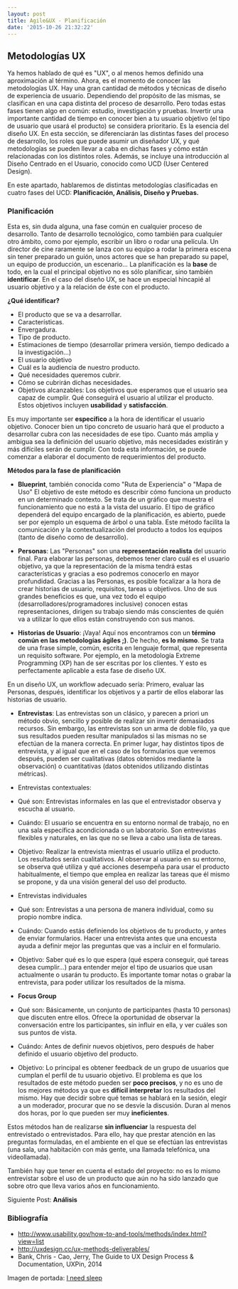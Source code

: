 ```yaml
---
layout: post
title: Agile&UX - Planificación
date: '2015-10-26 21:32:22'
---
```


## Metodologías UX
Ya hemos hablado de qué es "UX", o al menos hemos definido una aproximación al término. Ahora, es el momento de conocer las metodologías UX. Hay una gran cantidad de métodos y técnicas de diseño de experiencia de usuario. Dependiendo del propósito de las mismas, se clasifican en una capa distinta del proceso de desarrollo. Pero todas estas fases tienen algo en común: estudio, investigación y pruebas. Invertir una importante cantidad de tiempo en conocer bien a tu usuario objetivo (el tipo de usuario que usará el producto) se considera prioritario. Es la esencia del diseño UX. En esta sección, se diferenciarán las distintas fases del proceso de desarrollo, los roles que puede asumir un diseñador UX, y qué metodologías se pueden llevar a caba en dichas fases y cómo están relacionadas con los distintos roles. Además, se incluye una introducción al Diseño Centrado en el Usuario, conocido como UCD (User Centered Design).

En este apartado, hablaremos de distintas metodologías clasificadas en cuatro fases del UCD: **Planificación, Análisis, Diseño y Pruebas.**

### Planificación
Esta es, sin duda alguna, una fase común en cualquier proceso de desarrollo. Tanto de desarrollo tecnológico, como también para cualquier otro ámbito, como por ejemplo, escribir un libro o rodar una película. Un director de cine raramente se lanza con su equipo a rodar la primera escena sin tener preparado un guión, unos actores que se han preparado su papel, un equipo de producción, un escenario… La planificación es la **base** de todo, en la cual el principal objetivo no es sólo planificar, sino también **identificar**. En el caso del diseño UX, se hace un especial hincapié al usuario objetivo y a la relación de éste con el producto.

**¿Qué identificar?**

* El producto que se va a desarrollar.
* Características.
* Envergadura.
* Tipo de producto.
* Estimaciones de tiempo (desarrollar primera versión, tiempo dedicado a la investigación…)
* El usuario objetivo
* Cuál es la audiencia de nuestro producto.
* Qué necesidades queremos cubrir.
* Cómo se cubrirán dichas necesidades.
* Objetivos alcanzables: Los objetivos que esperamos que el usuario sea capaz de cumplir. Qué conseguirá el usuario al utilizar el producto.
Estos objetivos incluyen **usabilidad** y **satisfacción**.

Es muy importante ser **específico** a la hora de identificar el usuario objetivo. Conocer bien un tipo concreto de usuario hará que el producto a desarrollar cubra con las necesidades de ese tipo. Cuanto más amplia y ambigua sea la definición del usuario objetivo, más necesidades existirán y más difíciles serán de cumplir. Con toda esta información, se puede comenzar a elaborar el documento de requerimientos del producto.


**Métodos para la fase de planificación**

* **Blueprint**, también conocida como "Ruta de Experiencia" o "Mapa de Uso"
El objetivo de este método es describir cómo funciona un producto en un determinado contexto. Se trata de un gráfico que muestra el funcionamiento que no está a la vista del usuario. El tipo de gráfico dependerá del equipo encargado de la planificación, es abierto, puede ser por ejemplo un esquema de árbol o una tabla. Este método facilita la comunicación y la contextualización del producto a todos los equipos (tanto de diseño como de desarrollo).

* **Personas**:
Las "Personas" son una **representación realista** del usuario final. Para elaborar las personas, debemos tener claro cuál es el usuario objetivo, ya que la representación de la misma tendrá estas características y gracias a eso podremos conocerlo en mayor profundidad.
Gracias a las Personas, es posible focalizar a la hora de crear historias de usuario, requisitos, tareas u objetivos. Uno de sus grandes beneficios es que, una vez todo el equipo (desarrolladores/programadores inclusive) conocen estas representaciones, dirigen su trabajo siendo más conscientes de quién va a utilizar lo que ellos están construyendo con sus manos.

* **Historias de Usuario**: ¡Vaya! Aquí nos encontramos con un **término común en las metodologías ágiles ;)**. De hecho, **es lo mismo**. Se trata de una frase simple, común, escrita en lenguaje formal, que representa un requisito software. Por ejemplo, en la metodología Extreme Programming (XP) han de ser escritas por los clientes. Y esto es perfectamente aplicable a esta fase de diseño UX.

En un diseño UX, un workflow adecuado sería: Primero, evaluar las Personas, después, identificar los objetivos y a partir de ellos elaborar las historias de usuario.

* **Entrevistas**: Las entrevistas son un clásico, y parecen a priori un método obvio, sencillo y posible de realizar sin invertir demasiados recursos. Sin embargo, las entrevistas son un arma de doble filo, ya que sus resultados pueden resultar manipulados si las mismas no se efectúan de la manera correcta. En primer lugar, hay distintos tipos de entrevista, y al igual que en el caso de los formularios que veremos después, pueden ser cualitativas (datos obtenidos mediante la observación) o cuantitativas (datos obtenidos utilizando distintas métricas).

* Entrevistas contextuales:
 * Qué son: Entrevistas informales en las que el entrevistador observa y escucha al usuario.
 * Cuándo: El usuario se encuentra en su entorno normal de trabajo, no en una sala específica acondicionada o un laboratorio. Son entrevistas flexibles y naturales, en las que no se lleva a cabo una lista de tareas.
 * Objetivo: Realizar la entrevista mientras el usuario utiliza el producto. Los resultados serán cualitativos. Al observar al usuario en su entorno, se observa qué utiliza y qué acciones desempeña para usar el producto habitualmente, el tiempo que emplea en realizar las tareas que él mismo se propone, y da una visión general del uso del producto.


* Entrevistas individuales
 * Qué son: Entrevistas a una persona de manera individual, como su propio nombre indica.
 * Cuándo: Cuando estás definiendo los objetivos de tu producto, y antes de enviar formularios. Hacer una entrevista antes que una encuesta ayuda a definir mejor las preguntas que vas a incluir en el formulario.
 * Objetivo: Saber qué es lo que espera (qué espera conseguir, qué tareas desea cumplir…) para entender mejor el tipo de usuarios que usan actualmente o usarán tu producto. Es importante tomar notas o grabar la entrevista, para poder utilizar los resultados de la misma.


* **Focus Group**
 * Qué son: Básicamente, un conjunto de participantes (hasta 10 personas) que discuten entre ellos. Ofrece la oportunidad de observar la conversación entre los participantes, sin influir en ella, y ver cuáles son sus puntos de vista.
 * Cuándo: Antes de definir nuevos objetivos, pero después de haber definido el usuario objetivo del producto.
 * Objetivo: Lo principal es obtener feedback de un grupo de usuarios que cumplan el perfil de tu usuario objetivo. El problema es que los resultados de este método pueden ser **poco precisos**, y no es uno de los mejores métodos ya que es **difícil interpretar** los resultados del mismo. Hay que decidir sobre qué temas se hablará en la sesión, elegir a un moderador, procurar que no se desvíe la discusión. Duran al menos dos horas, por lo que pueden ser muy **ineficientes**.

Estos métodos han de realizarse **sin influenciar** la respuesta del entrevistado o entrevistados. Para ello, hay que prestar atención en las preguntas formuladas, en el ambiente en el que se efectúan las entrevistas (una sala, una habitación con más gente, una llamada telefónica, una videollamada).

También hay que tener en cuenta el estado del proyecto: no es lo mismo entrevistar sobre el uso de un producto que aún no ha sido lanzado que sobre otro que lleva varios años en funcionamiento.

Siguiente Post: **Análisis**

### Bibliografía
* http://www.usability.gov/how-to-and-tools/methods/index.html?view=list
* http://uxdesign.cc/ux-methods-deliverables/
* Bank, Chris - Cao, Jerry, The Guide to UX Design Process & Documentation, UXPin, 2014

Imagen de portada: [I need sleep](http://simpledesktops.com/browse/desktops/2014/jan/19/i-need-sleep/)
